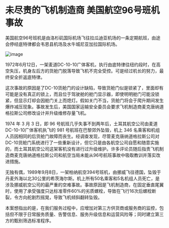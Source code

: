 # 未尽责的飞机制造商 美国航空96号班机事故

美国航空96号班机是由洛杉矶国际机场飞往拉瓜迪亚机场的一条定期航班，由途会停经底特律都会韦恩县机场及水牛城尼亚加拉国际机场。

![image](https://github.com/user-attachments/assets/a0a2d36f-868e-4fea-a6eb-450b8d821ee7)


1972年6月12日，一架麦道DC-10-10广体客机，执行由底特律往纽约段时，在高空失压，机身左后方的货舱门脱落导致飞机不完全受控。可是经过机长的努力，最终安全折返底特律。

这次事故的原因是了DC-10货舱门的设计缺陷，导致货舱门似是锁紧了，里面却有可能是没有真正的锁上，而且位于驾驶舱的舱门显示器，即使明明舱门可能没锁紧，但显示灯却会因舱门关上而熄灯。假如关门不当，货舱门将会于爬升期间发生爆炸减压现象。事故发生后，美国国家运输安全委员会要求飞机制造商麦克唐纳道格拉斯公司修改设计并升级维修存量飞机。

1974 年 3 月 3 日，即 96 号航班几乎失事不到两年后，土耳其航空公司由麦道DC-10-10广体客机执飞的 981 号航班在巴黎郊外坠毁，机上 346 名乘客和机组人员因相同的后货舱门故障而丧生。经调查发现，尽管麦克唐纳道格拉斯公司对DC-10货舱门系统进行了一些重新设计，但它只是由各航空公司自愿和随意实施的，而土耳其航空公司这架客机没有进行过升级维护。许多评论员随后指责飞机制造商麦克唐纳道格拉斯公司和航空当局未能从96号航班事故中吸取教训并落实改进措施。

无独有偶，1989年9月8日，一架柏纳航空394号班机，由挪威飞往德国，坠毁于丹麦外海以北30公里的希茨海尔斯。机上所有50名乘客和5名机组人员死亡，是涉及挪威航空公司的最严重的空难事故。事故原因是飞机制造商，在固定垂直尾翼时，使用了承受强度只达标准零件60%的劣质螺栓，导致在飞行16次后螺栓断裂，令方向舵剧烈摇晃，导致飞机倾斜翻转坠毁。

本案想指出的是，在我们服务过程中，应增加对第三方供货商或服务商的监控，包括但不限于日常服务质量、告警信息、服务升级信息和运营风险等；同时建立第三方的甄别筛选标准程序。
